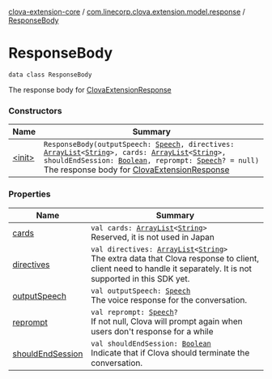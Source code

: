 [clova-extension-core](../../index.md) / [com.linecorp.clova.extension.model.response](../index.md) / [ResponseBody](./index.md)

# ResponseBody

`data class ResponseBody`

The response body for [ClovaExtensionResponse](../-clova-extension-response/index.md)

### Constructors

| Name | Summary |
|---|---|
| [&lt;init&gt;](-init-.md) | `ResponseBody(outputSpeech: `[`Speech`](../-speech.md)`, directives: `[`ArrayList`](https://kotlinlang.org/api/latest/jvm/stdlib/kotlin.collections/-array-list/index.html)`<`[`String`](https://kotlinlang.org/api/latest/jvm/stdlib/kotlin/-string/index.html)`>, cards: `[`ArrayList`](https://kotlinlang.org/api/latest/jvm/stdlib/kotlin.collections/-array-list/index.html)`<`[`String`](https://kotlinlang.org/api/latest/jvm/stdlib/kotlin/-string/index.html)`>, shouldEndSession: `[`Boolean`](https://kotlinlang.org/api/latest/jvm/stdlib/kotlin/-boolean/index.html)`, reprompt: `[`Speech`](../-speech.md)`? = null)`<br>The response body for [ClovaExtensionResponse](../-clova-extension-response/index.md) |

### Properties

| Name | Summary |
|---|---|
| [cards](cards.md) | `val cards: `[`ArrayList`](https://kotlinlang.org/api/latest/jvm/stdlib/kotlin.collections/-array-list/index.html)`<`[`String`](https://kotlinlang.org/api/latest/jvm/stdlib/kotlin/-string/index.html)`>`<br>Reserved, it is not used in Japan |
| [directives](directives.md) | `val directives: `[`ArrayList`](https://kotlinlang.org/api/latest/jvm/stdlib/kotlin.collections/-array-list/index.html)`<`[`String`](https://kotlinlang.org/api/latest/jvm/stdlib/kotlin/-string/index.html)`>`<br>The extra data that Clova response to client, client need to handle it separately. It is not supported in this SDK yet. |
| [outputSpeech](output-speech.md) | `val outputSpeech: `[`Speech`](../-speech.md)<br>The voice response for the conversation. |
| [reprompt](reprompt.md) | `val reprompt: `[`Speech`](../-speech.md)`?`<br>If not null, Clova will prompt again when users don't response for a while |
| [shouldEndSession](should-end-session.md) | `val shouldEndSession: `[`Boolean`](https://kotlinlang.org/api/latest/jvm/stdlib/kotlin/-boolean/index.html)<br>Indicate that if Clova should terminate the conversation. |
